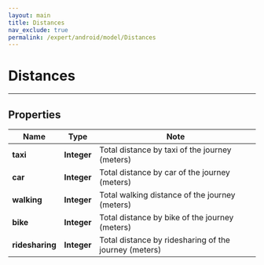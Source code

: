 ```yaml
---
layout: main
title: Distances
nav_exclude: true
permalink: /expert/android/model/Distances
---
```


# Distances

---

## Properties

Name | Type | Note
---- | ---- | ----
**taxi** | **Integer** | Total distance by taxi of the journey (meters) 
**car** | **Integer** | Total distance by car of the journey (meters) 
**walking** | **Integer** | Total walking distance of the journey (meters) 
**bike** | **Integer** | Total distance by bike of the journey (meters) 
**ridesharing** | **Integer** | Total distance by ridesharing of the journey (meters) 

